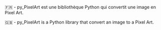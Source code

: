 🇫🇷 - py_PixelArt est une bibliothèque Python qui convertit une image en Pixel Art.

🇬🇧 - py_PixelArt is a Python library that convert an image to a Pixel Art.